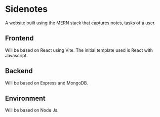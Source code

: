 # Sidenotes
A website built using the MERN stack that captures notes, tasks of a user.

## Frontend
Will be based on React using Vite. The initial template used is React with Javascript.

## Backend
Will be based on Express and MongoDB.

## Environment
Will be based on Node Js.